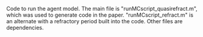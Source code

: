 Code to run the agent model. The main file is "runMCscript_quasirefract.m", which was used to generate code in the paper. 
"runMCscript_refract.m" is an alternate with a refractory period built into the code. Other files are dependencies.
